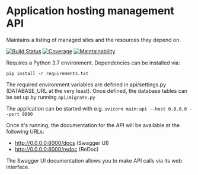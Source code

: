 # Application hosting management API
Maintains a listing of managed sites and the resources they depend on.

[![Build Status](https://travis-ci.com/bluebirdio/samey-sites.svg?branch=master)](https://travis-ci.com/bluebirdio/samey-sites)
[![Coverage](https://img.shields.io/codecov/c/github/bluebirdio/samey-sites)](https://codecov.io/gh/bluebirdio/samey-sites)
[![Maintainability](https://api.codeclimate.com/v1/badges/b67737a1b443478905ca/maintainability)](https://codeclimate.com/github/bluebirdio/samey-sites/maintainability)

Requires a Python 3.7 environment. Dependencies can be installed via:

`pip install -r requirements.txt`

The required environment variables are defined in api/settings.py (DATABASE_URL at the very least). Once defined, the
database tables can be set up by running `api/migrate.py`

The application can be started with e.g. `uvicorn main:api --host 0.0.0.0 --port 8000`

Once it's running, the documentation for the API will be available at the following URLs:

* http://0.0.0.0:8000/docs (Swagger UI)
* http://0.0.0.0:8000/redoc (ReDoc)

The Swagger UI documentation allows you to make API calls via its web interface.
